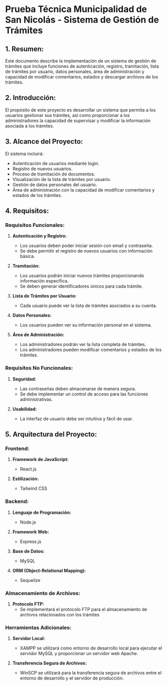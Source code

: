 # Prueba Técnica Municipalidad de San Nicolás - Sistema de Gestión de Trámites

## 1. Resumen:

Este documento describe la implementación de un sistema de gestión de trámites que incluye funciones de autenticación, registro, tramitación, lista de trámites por usuario, datos personales, área de administración y capacidad de modificar comentarios, estados y descargar archivos de los trámites.

## 2. Introducción:

El propósito de este proyecto es desarrollar un sistema que permita a los usuarios gestionar sus trámites, así como proporcionar a los administradores la capacidad de supervisar y modificar la información asociada a los trámites.

## 3. Alcance del Proyecto:

El sistema incluirá:
- Autenticación de usuarios mediante login.
- Registro de nuevos usuarios.
- Proceso de tramitación de documentos.
- Visualización de la lista de trámites por usuario.
- Gestión de datos personales del usuario.
- Área de administración con la capacidad de modificar comentarios y estados de los trámites.
  
## 4. Requisitos:

### Requisitos Funcionales:
1. **Autenticación y Registro:**
   - Los usuarios deben poder iniciar sesión con email y contraseña.
   - Se debe permitir el registro de nuevos usuarios con información básica.
   
2. **Tramitación:**
   - Los usuarios podrán iniciar nuevos trámites proporcionando información específica.
   - Se deben generar identificadores únicos para cada trámite.

3. **Lista de Trámites por Usuario:**
   - Cada usuario puede ver la lista de trámites asociados a su cuenta.

4. **Datos Personales:**
   - Los usuarios pueden ver su información personal en el sistema.

5. **Área de Administración:**
   - Los administradores podrán ver la lista completa de trámites.
   - Los administradores pueden modificar comentarios y estados de los trámites.

### Requisitos No Funcionales:
1. **Seguridad:**
   - Las contraseñas deben almacenarse de manera segura.
   - Se debe implementar un control de acceso para las funciones administrativas.

2. **Usabilidad:**
   - La interfaz de usuario debe ser intuitiva y fácil de usar.


## 5. Arquitectura del Proyecto:


### Frontend:
1. **Framework de JavaScript:**
   - React.js

2. **Estilización:**
   - Tailwind CSS

### Backend:
1. **Lenguaje de Programación:**
   - Node.js

2. **Framework Web:**
   - Express.js

3. **Base de Datos:**
   - MySQL

4. **ORM (Object-Relational Mapping):**
   - Sequelize

### Almacenamiento de Archivos:
1. **Protocolo FTP:**
   - Se implementará el protocolo FTP para el almacenamiento de archivos relacionados con los trámites
   
### Herramientas Adicionales:
1. **Servidor Local:**
   - XAMPP se utilizará como entorno de desarrollo local para ejecutar el servidor MySQL y proporcionar un servidor web Apache.

2. **Transferencia Segura de Archivos:**
   - WinSCP se utilizará para la transferencia segura de archivos entre el entorno de desarrollo y el servidor de producción.

